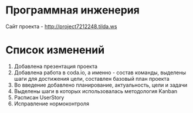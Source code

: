 # Программная инженерия
Сайт проекта - http://project7212248.tilda.ws

# Список изменений
1. Добавлена презентация проекта
2. Добавлена работа в coda.io, а именно - состав команды, выделены шаги для достижения цели, 
составлен базовый план проекта
3. Во введение добавлено планирование, актуальность, цели и задачи
4. Выделены шаги в которых использовалась методология Kanban
5. Расписан UserStory
6. Исправление нормоконтроля
